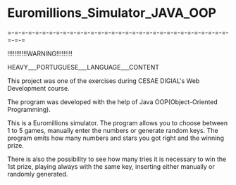 # Euromillions_Simulator_JAVA_OOP

=-=-=-=-=-=-=-=-=-=-=-=-=-=-=-=-=-=-=-=-=-=-=-=-=-=-=-=-=-=-=-=-=-=-=

!!!!!!!!!!!WARNING!!!!!!!!!

HEAVY___PORTUGUESE___LANGUAGE___CONTENT

This project was one of the exercises during CESAE DIGIAL's Web Development course.

The program was developed with the help of Java OOP(Object-Oriented Programming).

This is a Euromillions simulator. The program allows you to choose between 1 to 5 games, manually enter the numbers or generate random keys. The program emits how many numbers and stars you got right and the winning prize.

There is also the possibility to see how many tries it is necessary to win the 1st prize, playing always with the same key, inserting either manually or randomly generated.
